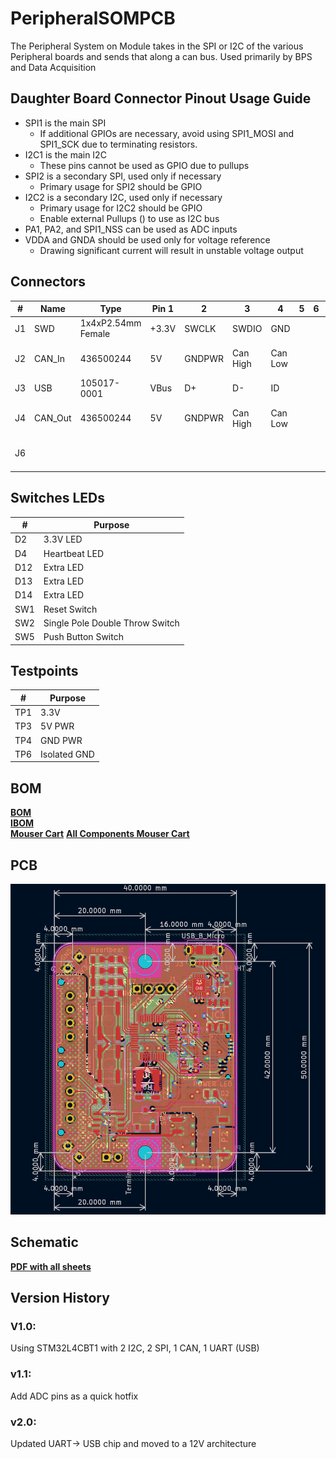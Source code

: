 # PeripheralSOMPCB
The Peripheral System on Module takes in the SPI or I2C of the various Peripheral boards and sends that along a can bus. Used primarily by BPS and Data Acquisition

## Daughter Board Connector Pinout Usage Guide
 * SPI1 is the main SPI
    * If additional GPIOs are necessary, avoid using SPI1_MOSI and SPI1_SCK due to terminating resistors.
 * I2C1 is the main I2C
    * These pins cannot be used as GPIO due to pullups
 * SPI2 is a secondary SPI, used only if necessary
    * Primary usage for SPI2 should be GPIO
 * I2C2 is a secondary I2C, used only if necessary
    * Primary usage for I2C2 should be GPIO
    * Enable external Pullups () to use as I2C bus
 * PA1, PA2, and SPI1_NSS can be used as ADC inputs
 * VDDA and GNDA should be used only for voltage reference
    * Drawing significant current will result in unstable voltage output

## Connectors
| # | Name | Type | Pin 1 | 2 | 3 | 4 | 5 | 6 | Purpose |
| - | - | - | - | - | - | - | - | - | - |
| J1  | SWD | 1x4xP2.54mm Female | +3.3V | SWCLK | SWDIO | GND | | | Flashing |
| J2  | CAN_In | 436500244 | 5V | GNDPWR | Can High | Can Low ||| Input for CAN and Power |
| J3  | USB  | 105017-0001 | VBus | D+ | D- | ID | | | USB Debugging |
| J4  | CAN_Out | 436500244 | 5V | GNDPWR | Can High | Can Low ||| Output for CAN and Power |
| J6  | | | | | | | | | Daughter Board Connector |

## Switches LEDs
| # | Purpose |
| - | - |
| D2  | 3.3V LED |
| D4  | Heartbeat LED |
| D12 | Extra LED |
| D13 | Extra LED |
| D14 | Extra LED |
| SW1 | Reset Switch |
| SW2 | Single Pole Double Throw Switch |
| SW5 | Push Button Switch |

## Testpoints
| # | Purpose |
| - | - |
| TP1 | 3.3V |
| TP3 | 5V PWR |
| TP4 | GND PWR |
| TP6 | Isolated GND |

## BOM
[**BOM**](BPS-PeripheralSOMBOM.xls)  
[**IBOM**](bom/ibom.html)  
[**Mouser Cart**](https://www.mouser.com/ProjectManager/ProjectDetail.aspx?AccessID=28c939f727)
[**All Components Mouser Cart**](https://www.mouser.com/ProjectManager/ProjectDetail.aspx?AccessID=37b3cf2a09)

## PCB
![image](https://github.com/lhr-solar/BPS-PeripheralSOMPCB/blob/docs/BPS-PeripheralSOM_PCB.png?raw=true)

## Schematic
[**PDF with all sheets**](BPS-PeripheralSOM_SCH.pdf)

## Version History
### V1.0: 
Using STM32L4CBT1 with 2 I2C, 2 SPI, 1 CAN, 1 UART (USB)
### v1.1:
Add ADC pins as a quick hotfix
### v2.0:
Updated UART-> USB chip and moved to a 12V architecture


